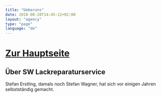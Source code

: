 ```yaml
---
title: "Ueberuns"
date: 2018-08-20T14:45:12+02:00
layout: "agency"
type: "page"
language: "de"
---
```


<h1 class="text-center"><a href="/" title="Startseite">Zur Hauptseite</a></h1>


## Über SW Lackreparaturservice

Stefan Erstling, damals noch Stefan Wagner, hat sich vor einigen Jahren selbstständig gemacht.